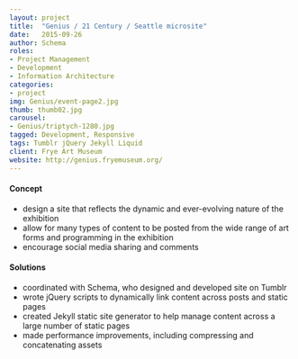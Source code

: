 ```yaml
---
layout: project
title:  "Genius / 21 Century / Seattle microsite"
date:   2015-09-26
author: Schema
roles:
- Project Management
- Development
- Information Architecture
categories:
- project
img: Genius/event-page2.jpg
thumb: thumb02.jpg
carousel:
- Genius/triptych-1280.jpg
tagged: Development, Responsive
tags: Tumblr jQuery Jekyll Liquid
client: Frye Art Museum
website: http://genius.fryemuseum.org/
---
```

#### Concept
- design a site that reflects the dynamic and ever-evolving nature of the exhibition
- allow for many types of content to be posted from the wide range of art forms and programming in the exhibition
- encourage social media sharing and comments

#### Solutions
- coordinated with Schema, who designed and developed site on Tumblr
- wrote jQuery scripts to dynamically link content across posts and static pages
- created Jekyll static site generator to help manage content across a large number of static pages
- made performance improvements, including compressing and concatenating assets
